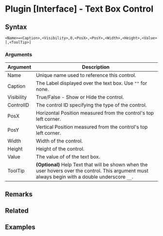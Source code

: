 # Plugin [Interface] - Text Box Control

## Syntax

```pebakery
<Name>=<Caption>,<Visibility>,0,<PosX>,<PosY>,<Width>,<Height>,<Value>[,<ToolTip>]
```

### Arguments

| Argument | Description |
| --- | --- |
| Name | Unique name used to reference this control. |
| Caption | The Label displayed over the text box. Use `""` for none. |
| Visibility | True/False - Show or Hide the control. |
| ControlID | The control ID specifying the type of the control. |
| PosX | Horizontal Position measured from the control's top left corner. |
| PosY | Vertical Position measured from the control's top left corner. |
| Width | Width of the control. |
| Height | Height of the control. |
| Value | The value of of the text box. |
| ToolTip | **(Optional)** Help Text that will be shown when the user hovers over the control. This argument must always begin with a double underscore `__`. |

## Remarks

## Related

## Examples